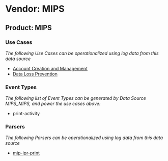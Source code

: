 Vendor: MIPS
============
Product: MIPS
-------------

### Use Cases

_The following Use Cases can be operationalized using log data from this data source_

* [Account Creation and Management](usecase_account_creation_and_management.md)
* [Data Loss Prevention](usecase_data_loss_prevention.md)


### Event Types

_The following list of Event Types can be generated by Data Source MIPS_MIPS, and power the use cases above:_

- print-activity


### Parsers

_The following Parsers can be operationalized using log data from this data source_

* [mip-ipr-print](parserContent_mip-ipr-print.md)
